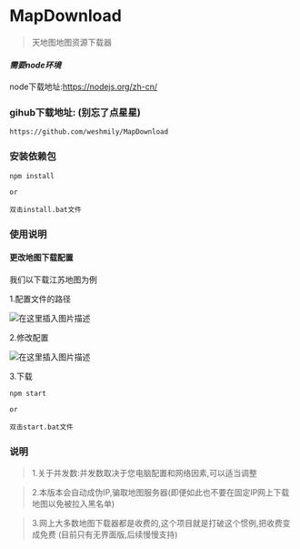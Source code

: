 # MapDownload

> 天地图地图资源下载器 


#### *需要node环境*
node下载地址:https://nodejs.org/zh-cn/
### gihub下载地址: (别忘了点星星)

```
https://github.com/weshmily/MapDownload
```


### 安装依赖包
```
npm install

or

双击install.bat文件
```



### 使用说明

#### 更改地图下载配置
我们以下载江苏地图为例

1.配置文件的路径

![在这里插入图片描述](https://github-1251311788.cos.ap-beijing.myqcloud.com/MapDownload/address.jpg)

2.修改配置

![在这里插入图片描述](https://github-1251311788.cos.ap-beijing.myqcloud.com/MapDownload/configimg.jpg)


3.下载

```
npm start

or

双击start.bat文件

```

### 说明

>1.关于并发数:并发数取决于您电脑配置和网络因素,可以适当调整


>2.本版本会自动成伪IP,骗取地图服务器(即便如此也不要在固定IP网上下载地图以免被拉入黑名单)

>3.网上大多数地图下载器都是收费的,这个项目就是打破这个惯例,把收费变成免费
(目前只有无界面版,后续慢慢支持)